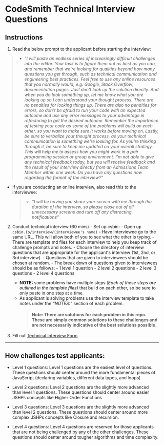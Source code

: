 # CodeSmith Technical Interview Questions

## Instructions

1. Read the below prompt to the applicant before starting the interview:

> - _"I will paste an endless series of increasingly difficult challenges into the editor. Your task is to figure them out as best as you can, and remember that we're looking for qualities beyond how many questions you get through, such as technical communication and engineering best practices.
>   Feel free to use any online resources that you normally would, e.g. Google, Stack Overflow, documentation pages. Just don't look up the solution directly. And when you do look something up, let me know what you are looking up so I can understand your thought process. There are no penalties for looking things up.
>   There are also no penalties for errors, so don't be afraid to run your code with an expected outcome and use any error messages to your advantage in refactoring to get the desired outcome.
>   Remember the importance of testing your code as some of the problems will build on each other, so you want to make sure it works before moving on.
>   Lastly, be sure to verbalize your thought process, as your technical communication is something we're looking for. As you're thinking through it, be sure to keep me updated on your overall strategy. This will help me to assess how you might work in a pair programming session or group environment.
>   I'm not able to give any technical feedback today, but you will receive feedback and the result of your interview directly from an Admissions Team Member within one week. Do you have any questions now regarding the format of the interview?"_

- If you are conducting an online interview, also read this to the interviewee:
  > - _"I will be having you share your screen with me through the duration of the interview, so please close out of all unnecessary screens and turn off any distracting notifications"_

2. Conduct technical interview (60 mins) - Set up csbin: - Open up `csbin.io/interview/(interviewee's name)` - Have interviewee go to the same URL. This will allow both of you to see what the other is typing. - There are template md files for each interview to help you keep track of challenge prompts and notes. - Choose the directory of interview questions that are appropriate for the applicant's interview (1st, 2nd, or 3rd interview). - Questions that are given to interviewees should be chosen at random. - The break down of questions given to interviewees should be as follows: - 1 level 1 question - 2 level 2 questions - 2 level 3 questions - 2 level 4 questions

   - **NOTE:** some problems have multiple steps _(Each of these steps are outlined in the template files)_ that build on each other, so be sure to only paste in one step at a time.
   - As applicant is solving problems use the interview template to take notes under the _"NOTES:"_ section of each problem.
     > #### Note: There are solutions for each problem in this repo. These are simply common solutions to these challenges and are not necessarily indicative of the best solutions possible.

3. Fill out [Technical Interview Form](https://docs.google.com/forms/d/e/1FAIpQLSdFsG7aUoC82kS6IMVTU32zB49hq_eHW0-WQvziGI3ZMYq4MQ/viewform)

---

## How challenges test applicants:

- Level 1 questions: Level 1 questions are the easiest level of questions. These questions should center around the more fundamental pieces of JavaScript (declaring variables, different data types, and loops)

- Level 2 questions: Level 2 questions are the slightly more advanced than level 1 questions. These questions should center around easier JSHPs concepts like Higher Order Functions

- Level 3 questions: Level 3 questions are the slightly more advanced than level 2 questions. These questions should center around more complex JSHPs concepts like Closure and recursion.

- Level 4 questions: Level 4 questions are reserved for those applicants that are not being challenged by any of the other challenges. These questions should center around tougher algorithms and time complexity.
